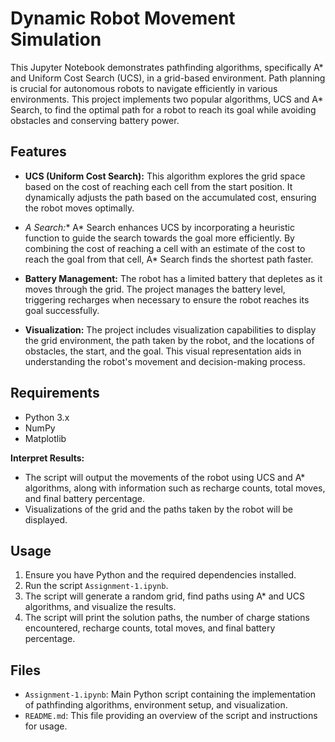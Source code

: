 # Dynamic Robot Movement Simulation

This Jupyter Notebook demonstrates pathfinding algorithms, specifically A* and Uniform Cost Search (UCS), in a grid-based environment. 
Path planning is crucial for autonomous robots to navigate efficiently in various environments. 
This project implements two popular algorithms, UCS and A* Search, to find the optimal path for a robot to reach its goal while avoiding obstacles and conserving battery power.

## Features

- **UCS (Uniform Cost Search):** This algorithm explores the grid space based on the cost of reaching each cell from the start position.
                                  It dynamically adjusts the path based on the accumulated cost, ensuring the robot moves optimally.

- **A* Search:** A* Search enhances UCS by incorporating a heuristic function to guide the search towards the goal more efficiently.
                  By combining the cost of reaching a cell with an estimate of the cost to reach the goal from that cell, A* Search finds the shortest path faster.

- **Battery Management:** The robot has a limited battery that depletes as it moves through the grid.
                          The project manages the battery level, triggering recharges when necessary to ensure the robot reaches its goal successfully.

- **Visualization:** The project includes visualization capabilities to display the grid environment, the path taken by the robot, and the locations of obstacles, the start, and the goal. This visual representation aids in understanding the robot's movement and decision-making process.


## Requirements

- Python 3.x
- NumPy
- Matplotlib

**Interpret Results:**

- The script will output the movements of the robot using UCS and A* algorithms, along with information such as recharge counts, total moves, and final battery percentage.
- Visualizations of the grid and the paths taken by the robot will be displayed.


## Usage

1. Ensure you have Python and the required dependencies installed.
2. Run the script `Assignment-1.ipynb`.
3. The script will generate a random grid, find paths using A* and UCS algorithms, and visualize the results.
4. The script will print the solution paths, the number of charge stations encountered, recharge counts, total moves, and final battery percentage.

## Files

- `Assignment-1.ipynb`: Main Python script containing the implementation of pathfinding algorithms, environment setup, and visualization.
- `README.md`: This file providing an overview of the script and instructions for usage.


